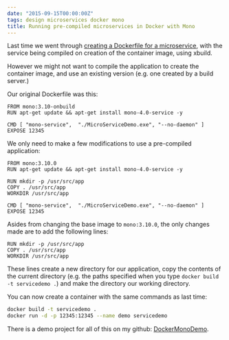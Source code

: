 ```yaml
---
date: "2015-09-15T00:00:00Z"
tags: design microservices docker mono
title: Running pre-compiled microservices in Docker with Mono
---
```


Last time we went through [creating a Dockerfile for a microservice][blog-docker], with the service being compiled on creation of the container image, using xbuild.

However we might not want to compile the application to create the container image, and use an existing version (e.g. one created by a build server.)

Our original Dockerfile was this:

```
FROM mono:3.10-onbuild
RUN apt-get update && apt-get install mono-4.0-service -y

CMD [ "mono-service",  "./MicroServiceDemo.exe", "--no-daemon" ]
EXPOSE 12345
```

We only need to make a few modifications to use a pre-compiled application:

```
FROM mono:3.10.0
RUN apt-get update && apt-get install mono-4.0-service -y

RUN mkdir -p /usr/src/app
COPY . /usr/src/app
WORKDIR /usr/src/app

CMD [ "mono-service",  "./MicroServiceDemo.exe", "--no-daemon" ]
EXPOSE 12345
```

Asides from changing the base image to `mono:3.10.0`, the only changes made are to add the following lines:

```
RUN mkdir -p /usr/src/app
COPY . /usr/src/app
WORKDIR /usr/src/app
```

These lines create a new directory for our application, copy the contents of the current directory (e.g. the paths specified when you type `docker build -t servicedemo .`) and make the directory our working directory.

You can now create a container with the same commands as last time:

```bash
docker build -t servicedemo .
docker run -d -p 12345:12345 --name demo servicedemo
```

There is a demo project for all of this on my github: [DockerMonoDemo][github-repo].


[blog-docker]: /2015/09/05/running-microservices-in-docker-with-mono.html
[github-repo]: https://github.com/Pondidum/DockerMonoDemo
